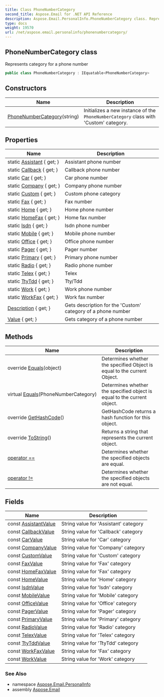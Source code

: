 ```yaml
---
title: Class PhoneNumberCategory
second_title: Aspose.Email for .NET API Reference
description: Aspose.Email.PersonalInfo.PhoneNumberCategory class. Represents category for a phone number
type: docs
weight: 19570
url: /net/aspose.email.personalinfo/phonenumbercategory/
---
```

## PhoneNumberCategory class

Represents category for a phone number

```csharp
public class PhoneNumberCategory : IEquatable<PhoneNumberCategory>
```

## Constructors

| Name | Description |
| --- | --- |
| [PhoneNumberCategory](phonenumbercategory/)(string) | Initializes a new instance of the `PhoneNumberCategory` class with 'Custom' category. |

## Properties

| Name | Description |
| --- | --- |
| static [Assistant](../../aspose.email.personalinfo/phonenumbercategory/assistant/) { get; } | Assistant phone number |
| static [Callback](../../aspose.email.personalinfo/phonenumbercategory/callback/) { get; } | Callback phone number |
| static [Car](../../aspose.email.personalinfo/phonenumbercategory/car/) { get; } | Car phone number |
| static [Company](../../aspose.email.personalinfo/phonenumbercategory/company/) { get; } | Company phone number |
| static [Custom](../../aspose.email.personalinfo/phonenumbercategory/custom/) { get; } | Custom phone category |
| static [Fax](../../aspose.email.personalinfo/phonenumbercategory/fax/) { get; } | Fax number |
| static [Home](../../aspose.email.personalinfo/phonenumbercategory/home/) { get; } | Home phone number |
| static [HomeFax](../../aspose.email.personalinfo/phonenumbercategory/homefax/) { get; } | Home fax number |
| static [Isdn](../../aspose.email.personalinfo/phonenumbercategory/isdn/) { get; } | Isdn phone number |
| static [Mobile](../../aspose.email.personalinfo/phonenumbercategory/mobile/) { get; } | Mobile phone number |
| static [Office](../../aspose.email.personalinfo/phonenumbercategory/office/) { get; } | Office phone number |
| static [Pager](../../aspose.email.personalinfo/phonenumbercategory/pager/) { get; } | Pager number |
| static [Primary](../../aspose.email.personalinfo/phonenumbercategory/primary/) { get; } | Primary phone number |
| static [Radio](../../aspose.email.personalinfo/phonenumbercategory/radio/) { get; } | Radio phone number |
| static [Telex](../../aspose.email.personalinfo/phonenumbercategory/telex/) { get; } | Telex |
| static [TtyTdd](../../aspose.email.personalinfo/phonenumbercategory/ttytdd/) { get; } | Tty/Tdd |
| static [Work](../../aspose.email.personalinfo/phonenumbercategory/work/) { get; } | Work phone number |
| static [WorkFax](../../aspose.email.personalinfo/phonenumbercategory/workfax/) { get; } | Work fax number |
| [Description](../../aspose.email.personalinfo/phonenumbercategory/description/) { get; } | Gets description for the 'Custom' category of a phone number |
| [Value](../../aspose.email.personalinfo/phonenumbercategory/value/) { get; } | Gets category of a phone number |

## Methods

| Name | Description |
| --- | --- |
| override [Equals](../../aspose.email.personalinfo/phonenumbercategory/equals/#equals_1)(object) | Determines whether the specified Object is equal to the current Object. |
| virtual [Equals](../../aspose.email.personalinfo/phonenumbercategory/equals/#equals)(PhoneNumberCategory) | Determines whether the specified object is equal to the current object. |
| override [GetHashCode](../../aspose.email.personalinfo/phonenumbercategory/gethashcode/)() | GetHashCode returns a hash function for this object. |
| override [ToString](../../aspose.email.personalinfo/phonenumbercategory/tostring/)() | Returns a string that represents the current object. |
| [operator ==](../../aspose.email.personalinfo/phonenumbercategory/op_equality/) | Determines whether the specified objects are equal. |
| [operator !=](../../aspose.email.personalinfo/phonenumbercategory/op_inequality/) | Determines whether the specified objects are not equal. |

## Fields

| Name | Description |
| --- | --- |
| const [AssistantValue](../../aspose.email.personalinfo/phonenumbercategory/assistantvalue/) | String value for 'Assistant' category |
| const [CallbackValue](../../aspose.email.personalinfo/phonenumbercategory/callbackvalue/) | String value for 'Callback' category |
| const [CarValue](../../aspose.email.personalinfo/phonenumbercategory/carvalue/) | String value for 'Car' category |
| const [CompanyValue](../../aspose.email.personalinfo/phonenumbercategory/companyvalue/) | String value for 'Company' category |
| const [CustomValue](../../aspose.email.personalinfo/phonenumbercategory/customvalue/) | String value for 'Custom' category |
| const [FaxValue](../../aspose.email.personalinfo/phonenumbercategory/faxvalue/) | String value for 'Fax' category |
| const [HomeFaxValue](../../aspose.email.personalinfo/phonenumbercategory/homefaxvalue/) | String value for 'Fax' category |
| const [HomeValue](../../aspose.email.personalinfo/phonenumbercategory/homevalue/) | String value for 'Home' category |
| const [IsdnValue](../../aspose.email.personalinfo/phonenumbercategory/isdnvalue/) | String value for 'Isdn' category |
| const [MobileValue](../../aspose.email.personalinfo/phonenumbercategory/mobilevalue/) | String value for 'Mobile' category |
| const [OfficeValue](../../aspose.email.personalinfo/phonenumbercategory/officevalue/) | String value for 'Office' category |
| const [PagerValue](../../aspose.email.personalinfo/phonenumbercategory/pagervalue/) | String value for 'Pager' category |
| const [PrimaryValue](../../aspose.email.personalinfo/phonenumbercategory/primaryvalue/) | String value for 'Primary' category |
| const [RadioValue](../../aspose.email.personalinfo/phonenumbercategory/radiovalue/) | String value for 'Radio' category |
| const [TelexValue](../../aspose.email.personalinfo/phonenumbercategory/telexvalue/) | String value for 'Telex' category |
| const [TtyTddValue](../../aspose.email.personalinfo/phonenumbercategory/ttytddvalue/) | String value for 'TtyTdd' category |
| const [WorkFaxValue](../../aspose.email.personalinfo/phonenumbercategory/workfaxvalue/) | String value for 'Fax' category |
| const [WorkValue](../../aspose.email.personalinfo/phonenumbercategory/workvalue/) | String value for 'Work' category |

### See Also

* namespace [Aspose.Email.PersonalInfo](../../aspose.email.personalinfo/)
* assembly [Aspose.Email](../../)


